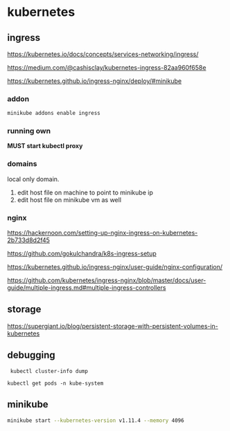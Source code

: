 # kubernetes

## ingress

https://kubernetes.io/docs/concepts/services-networking/ingress/

https://medium.com/@cashisclay/kubernetes-ingress-82aa960f658e

https://kubernetes.github.io/ingress-nginx/deploy/#minikube

### addon

```bash
minikube addons enable ingress
```

### running own

**MUST start kubectl proxy**

### domains

local only domain. 
1. edit host file on machine to point to minikube ip
1. edit host file on minikube vm as well


### nginx

https://hackernoon.com/setting-up-nginx-ingress-on-kubernetes-2b733d8d2f45

https://github.com/gokulchandra/k8s-ingress-setup

https://kubernetes.github.io/ingress-nginx/user-guide/nginx-configuration/

https://github.com/kubernetes/ingress-nginx/blob/master/docs/user-guide/multiple-ingress.md#multiple-ingress-controllers

## storage

https://supergiant.io/blog/persistent-storage-with-persistent-volumes-in-kubernetes

## debugging

` kubectl cluster-info dump`

`kubectl get pods -n kube-system`

## minikube

```bash
minikube start --kubernetes-version v1.11.4 --memory 4096  
```